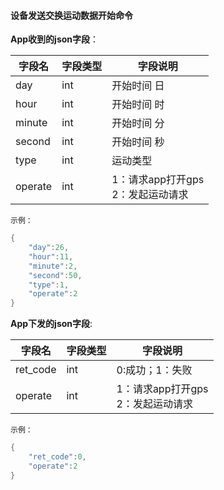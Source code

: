 #### 设备发送交换运动数据开始命令


**App收到的json字段**：

| 字段名  | 字段类型 | 字段说明                                        |
| ------- | -------- | ----------------------------------------------- |
| day     | int      | 开始时间 日                                     |
| hour    | int      | 开始时间 时                                     |
| minute  | int      | 开始时间 分                                     |
| second  | int      | 开始时间 秒                                     |
| type    | int      | 运动类型                                        |
| operate | int      | 1：请求app打开gps   <br />2：发起运动请求 |

`示例：`

```c
{
    "day":26,
    "hour":11,
    "minute":2,
    "second":50,
    "type":1,
    "operate":2
}
```

**App下发的json字段**:

| 字段名   | 字段类型 | 字段说明                                        |
| -------- | -------- | ----------------------------------------------- |
| ret_code | int      | 0:成功；1：失败                           |
| operate  | int      | 1：请求app打开gps   <br />2：发起运动请求 |

`示例：`

```c
{
    "ret_code":0,
    "operate":2
}
```

